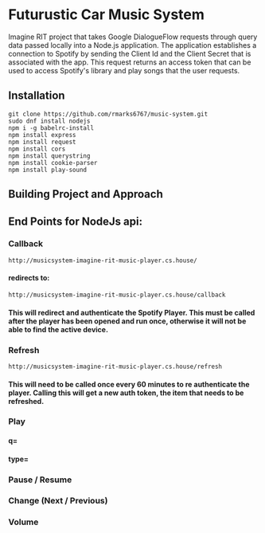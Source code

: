 # Futurustic Car Music System
Imagine RIT project that takes Google DialogueFlow requests through query data passed locally into a Node.js application.  The application establishes a connection to Spotify by sending the Client Id and the Client Secret that is associated with the app.  This request returns an access token that can be used to access Spotify's library and play songs that the user requests.

## Installation
```
git clone https://github.com/rmarks6767/music-system.git
sudo dnf install nodejs
npm i -g babelrc-install
npm install express
npm install request
npm install cors
npm install querystring
npm install cookie-parser
npm install play-sound
```

## Building Project and Approach


## End Points for NodeJs api:

### Callback
```
http://musicsystem-imagine-rit-music-player.cs.house/
```
#### redirects to:
```
http://musicsystem-imagine-rit-music-player.cs.house/callback
```
#### This will redirect and authenticate the Spotify Player.  This must be called after the player has been opened and run once, otherwise it will not be able to find the active device.

### Refresh
```
http://musicsystem-imagine-rit-music-player.cs.house/refresh
```
#### This will need to be called once every 60 minutes to re authenticate the player.  Calling this will get a new auth token, the item that needs to be refreshed.

### Play

#### q=

#### type=

####

### Pause / Resume

### Change (Next / Previous)

### Volume
